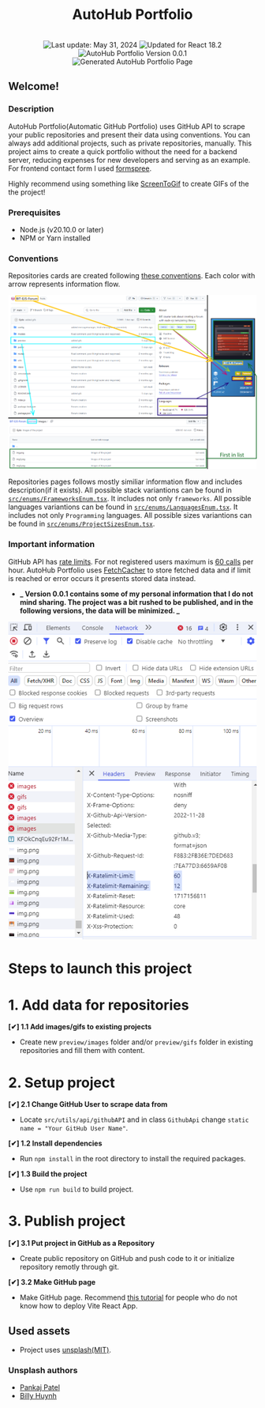 <h1 align="center">
    AutoHub Portfolio
</h1>
<br/>
<div align="center">
  <img id="last-update-badge" src="https://img.shields.io/badge/%F0%9F%93%85%20Last%20update%20-%20May%2031%2C%202024-green.svg" alt="Last update: May 31, 2024" /> 
  <img src="https://img.shields.io/badge/ %E2%9C%94%20Updated%20For%20Version%20-%20React%2018.2.0-brightgreen.svg" alt="Updated for React 18.2"/>
  <img src="https://img.shields.io/badge/version-0.0.1-blue" alt="AutoHub Portfolio Version 0.0.1"/>
</div>

<div align="center">
  <img src="./preview/gifs/gif.gif" alt="Generated AutoHub Portfolio Page"/>
</div>

## Welcome!

### Description

AutoHub Portfolio(Automatic GitHub Portfolio) uses GitHub API to scrape your public repositories and present their data using conventions. You can always add additional projects, such as private repositories, manually. This project aims to create a quick portfolio without the need for a backend server, reducing expenses for new developers and serving as an example. For frontend contact form I used <a href="https://formspree.io/">formspree</a>.

Highly recommend using something like <a href="https://www.screentogif.com/">ScreenToGif</a> to create GIFs of the the project!

### Prerequisites

-   Node.js (v20.10.0 or later)
-   NPM or Yarn installed

### Conventions

Repositories cards are created following <a href="#card-conventions">these conventions</a>. Each color with arrow represents information flow.

<div align="center">
  <img id="card-conventions" src="./preview/images/conventionExL.png" alt="Repository Card Creation Convention"/>
</div>

Repositories pages follows mostly similiar information flow and includes description(if it exists).
All possible stack variantions can be found in <a href="./src/enums/FrameworksEnum.tsx">`src/enums/FrameworksEnum.tsx`</a>. It includes not only `frameworks`.
All possible languages variantions can be found in <a href="./src/enums/LanguagesEnum.tsx">`src/enums/LanguagesEnum.tsx`</a>. It includes not only `Programming` languages.
All possible sizes variantions can be found in <a href="./src/enums/ProjectSizesEnum.tsx">`src/enums/ProjectSizesEnum.tsx`</a>.

### Important information

GitHub API has <a target="_blank" href="https://docs.github.com/en/rest/using-the-rest-api/rate-limits-for-the-rest-api?apiVersion=2022-11-28#primary-rate-limit-for-unauthenticated-users">rate limits</a>. For not registered users maximum is <a href="#rate-limit">60 calls</a> per hour. AutoHub Portfolio uses <a href="./src/utils/api/FetchCacher.tsx">FetchCacher</a> to store fetched data and if limit is reached or error occurs it presents stored data instead.

-   **_ Version 0.0.1 contains some of my personal information that I do not mind sharing. The project was a bit rushed to be published, and in the following versions, the data will be minimized. _**

<div align="center">
  <img id="rate-limit" src="./preview/images/githubNetwork.png" alt="GitHub Rate Limits In Network Tab"/>
</div>

# Steps to launch this project

# 1. Add data for repositories

**[✔] 1.1 Add images/gifs to existing projects**

-   Create new `preview/images` folder and/or `preview/gifs` folder in existing repositories and fill them with content.

# 2. Setup project

**[✔] 2.1 Change GitHub User to scrape data from**

-   Locate `src/utils/api/githubAPI` and in class `GithubApi` change `static name = "Your GitHub User Name"`.

**[✔] 1.2 Install dependencies**

-   Run `npm install` in the root directory to install the required packages.

**[✔] 1.3 Build the project**

-   Use `npm run build` to build project.

# 3. Publish project

**[✔] 3.1 Put project in GitHub as a Repository**

-   Create public repository on GitHub and push code to it or initialize repository remotly through git.

**[✔] 3.2 Make GitHub page**

-   Make GitHub page. Recommend <a target="_blank" href="https://www.youtube.com/watch?v=XhoWXhyuW_I">this tutorial</a> for people who do not know how to deploy Vite React App.

## Used assets

-   Project uses [unsplash(MIT)](https://unsplash.com/license).

### Unsplash authors

-   [Pankaj Patel](https://unsplash.com/@pankajpatel)
-   [Billy Huynh](https://unsplash.com/@billy_huy)
